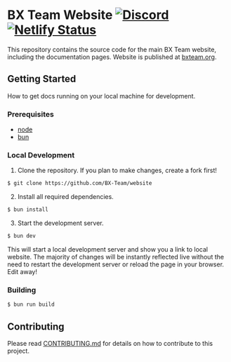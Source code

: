 # BX Team Website [![Discord](https://img.shields.io/discord/931595732752953375.svg?label=&logo=discord&logoColor=ffffff&color=7389D8&labelColor=6A7EC2)](https://discord.gg/qNyybSSPm5) [![Netlify Status](https://api.netlify.com/api/v1/badges/b70ca151-d5a5-4c8f-b1c8-1d63c4930aa9/deploy-status)](https://app.netlify.com/sites/bx-team-website/deploys)

This repository contains the source code for the main BX Team website, including the documentation pages. Website is published at [bxteam.org](https://bxteam.org).

## Getting Started

How to get docs running on your local machine for development.

### Prerequisites

- [node](https://nodejs.org)
- [bun](https://bun.sh/)

### Local Development

1. Clone the repository. If you plan to make changes, create a fork first!

```bash
$ git clone https://github.com/BX-Team/website
```

2. Install all required dependencies.

```bash
$ bun install
```

3. Start the development server.

```bash
$ bun dev
```

This will start a local development server and show you a link to local website. The majority of changes will
be instantly reflected live without the need to restart the development server or reload the page in
your browser. Edit away!

### Building

```bash
$ bun run build
```

## Contributing

Please read [CONTRIBUTING.md](CONTRIBUTING.md) for details on how to contribute to this project.
